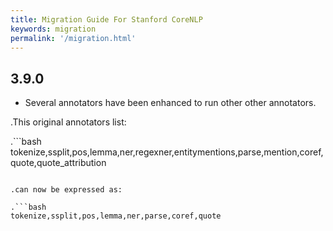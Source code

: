 ```yaml
---
title: Migration Guide For Stanford CoreNLP
keywords: migration
permalink: '/migration.html'
---
```


## 3.9.0

* Several annotators have been enhanced to run other other annotators.

.This original annotators list:

.```bash
tokenize,ssplit,pos,lemma,ner,regexner,entitymentions,parse,mention,coref,quote,quote_attribution
```

.can now be expressed as:

.```bash
tokenize,ssplit,pos,lemma,ner,parse,coref,quote
```
